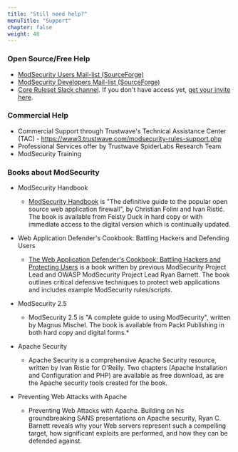 ```yaml
---
title: "Still need help?"
menuTitle: "Support"
chapter: false
weight: 40
---
```


### Open Source/Free Help

- [ModSecurity Users Mail-list (SourceForge)](https://lists.sourceforge.net/lists/listinfo/mod-security-users)
- [ModSecurity Developers Mail-list (SourceForge)](https://lists.sourceforge.net/lists/listinfo/mod-security-developers)
- [Core Ruleset Slack channel](https://owasp.slack.com/archives/CBKGH8A5P). If you don't have access yet, [get your invite here](https://owasp.org/slack/invite).

### Commercial Help

-   Commercial Support through Trustwave\'s Technical Assistance Center
    (TAC) - <https://www3.trustwave.com/modsecurity-rules-support.php>
-   Professional Services offer by Trustwave SpiderLabs Research Team
-   ModSecurity Training

### Books about ModSecurity

- ModSecurity Handbook

    * [ModSecurity Handbook](https://www.feistyduck.com/books/modsecurity-handbook/) is "The definitive guide to the popular
    open source web application firewall", by Christian Folini and Ivan Ristić. The book is available from Feisty Duck in hard copy or with immediate access to the digital version which is continually updated.

- Web Application Defender's Cookbook: Battling Hackers and Defending Users

    * [The Web Application Defender's Cookbook: Battling Hackers and Protecting Users](https://www.oreilly.com/library/view/web-application-defenders/9781118417058/) is a book written by previous ModSecurity Project Lead and OWASP ModSecurity Project Lead Ryan Barnett. The book outlines critical defensive techniques to protect web
    applications and includes example ModSecurity rules/scripts.

- ModSecurity 2.5

    * ModSecurity 2.5 is "A complete guide to using ModSecurity",
    written by Magnus Mischel. The book is available from Packt
    Publishing in both hard copy and digital forms.*

- Apache Security

    * Apache Security is a comprehensive Apache Security resource,
    written by Ivan Ristic for O'Reilly. Two chapters (Apache
    Installation and Configuration and PHP) are available as free
    download, as are the Apache security tools created for the
    book.

- Preventing Web Attacks with Apache

    * Preventing Web Attacks with Apache. Building on his
    groundbreaking SANS presentations on Apache security, Ryan C.
    Barnett reveals why your Web servers represent such a compelling
    target, how significant exploits are performed, and how they can
    be defended against.
